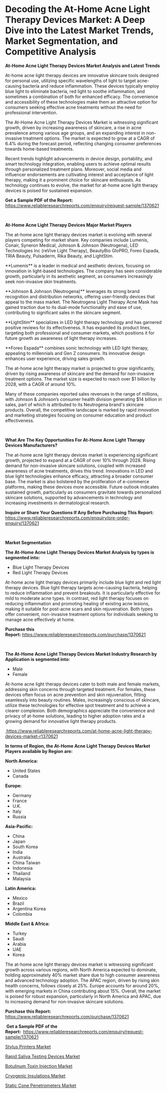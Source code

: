 <p><h1>Decoding the At-Home Acne Light Therapy Devices Market: A Deep Dive into the Latest Market Trends, Market Segmentation, and Competitive Analysis</h1></p><p><strong>At-Home Acne Light Therapy Devices Market Analysis and Latest Trends</strong></p>
<p><p>At-home acne light therapy devices are innovative skincare tools designed for personal use, utilizing specific wavelengths of light to target acne-causing bacteria and reduce inflammation. These devices typically employ blue light to eliminate bacteria, red light to soothe inflammation, and sometimes a combination of both for enhanced efficacy. The convenience and accessibility of these technologies make them an attractive option for consumers seeking effective acne treatments without the need for professional intervention.</p><p>The At-Home Acne Light Therapy Devices Market is witnessing significant growth, driven by increasing awareness of skincare, a rise in acne prevalence among various age groups, and an expanding interest in non-invasive treatment options. The market is expected to grow at a CAGR of 6.4% during the forecast period, reflecting changing consumer preferences towards home-based treatments. </p><p>Recent trends highlight advancements in device design, portability, and smart technology integration, enabling users to achieve optimal results through personalized treatment plans. Moreover, social media and influencer endorsements are cultivating interest and acceptance of light therapy, making it a prominent choice for skincare enthusiasts. As technology continues to evolve, the market for at-home acne light therapy devices is poised for sustained expansion.</p></p>
<p><strong>Get a Sample PDF of the Report:&nbsp;</strong> <a href="https://www.reliableresearchreports.com/enquiry/request-sample/1370621?utm_campaign=31&utm_medium=2&utm_source=Github&utm_content=ia&utm_term=17112024&utm_id=at-home-acne-light-therapy-devices">https://www.reliableresearchreports.com/enquiry/request-sample/1370621</a></p>
<p>&nbsp;</p>
<p><strong>At-Home Acne Light Therapy Devices Major Market Players</strong></p>
<p><p>The at-home acne light therapy devices market is evolving with several players competing for market share. Key companies include Lumenis, Conair, Syneron Medical, Johnson & Johnson (Neutrogena), LED Technologies Inc (reVive Light Therapy), BeautyBio GloPRO, Foreo Espada, TRIA Beauty, Pulsaderm, Rika Beauty, and LightStim.</p><p>**Lumenis** is a leader in medical and aesthetic devices, focusing on innovation in light-based technologies. The company has seen considerable growth, particularly in its aesthetic segment, as consumers increasingly seek non-invasive skin treatments. </p><p>**Johnson & Johnson (Neutrogena)** leverages its strong brand recognition and distribution networks, offering user-friendly devices that appeal to the mass market. The Neutrogena Light Therapy Acne Mask has gained traction due to its dual-mode functionality and ease of use, contributing to significant sales in the skincare segment.</p><p>**LightStim** specializes in LED light therapy technology and has garnered positive reviews for its effectiveness. It has expanded its product lines, targeting both professional and consumer markets, which positions it for future growth as awareness of light therapy increases.</p><p>**Foreo Espada** combines sonic technology with LED light therapy, appealing to millennials and Gen Z consumers. Its innovative design enhances user experience, driving sales growth. </p><p>The at-home acne light therapy market is projected to grow significantly, driven by rising awareness of skincare and the demand for non-invasive treatment options. The market size is expected to reach over $1 billion by 2028, with a CAGR of around 10%.</p><p>Many of these companies reported sales revenues in the range of millions, with Johnson & Johnson’s consumer health division generating $14 billion in sales, part of which is attributed to its Neutrogena brand's skincare products. Overall, the competitive landscape is marked by rapid innovation and marketing strategies focusing on consumer education and product effectiveness.</p></p>
<p>&nbsp;</p>
<p><strong>What Are The Key Opportunities For At-Home Acne Light Therapy Devices Manufacturers?</strong></p>
<p><p>The at-home acne light therapy devices market is experiencing significant growth, projected to expand at a CAGR of over 10% through 2028. Rising demand for non-invasive skincare solutions, coupled with increased awareness of acne treatments, drives this trend. Innovations in LED and blue light technologies enhance efficacy, attracting a broader consumer base. The market is also bolstered by the proliferation of e-commerce platforms, making these devices more accessible. Future outlook indicates sustained growth, particularly as consumers gravitate towards personalized skincare solutions, supported by advancements in technology and increasing investments in dermatological research.</p></p>
<p><strong>Inquire or Share Your Questions If Any Before Purchasing This Report:</strong> <a href="https://www.reliableresearchreports.com/enquiry/pre-order-enquiry/1370621?utm_campaign=31&utm_medium=2&utm_source=Github&utm_content=ia&utm_term=17112024&utm_id=at-home-acne-light-therapy-devices">https://www.reliableresearchreports.com/enquiry/pre-order-enquiry/1370621</a></p>
<p>&nbsp;</p>
<p><strong>Market Segmentation</strong></p>
<p><strong>The At-Home Acne Light Therapy Devices Market Analysis by types is segmented into:</strong></p>
<p><ul><li>Blue Light Therapy Devices</li><li>Red Light Therapy Devices</li></ul></p>
<p><p>At-home acne light therapy devices primarily include blue light and red light therapy devices. Blue light therapy targets acne-causing bacteria, helping to reduce inflammation and prevent breakouts. It is particularly effective for mild to moderate acne types. In contrast, red light therapy focuses on reducing inflammation and promoting healing of existing acne lesions, making it suitable for post-acne scars and skin rejuvenation. Both types offer convenient, non-invasive treatment options for individuals seeking to manage acne effectively at home.</p></p>
<p><strong>Purchase this Report:&nbsp;</strong><a href="https://www.reliableresearchreports.com/purchase/1370621?utm_campaign=31&utm_medium=2&utm_source=Github&utm_content=ia&utm_term=17112024&utm_id=at-home-acne-light-therapy-devices">https://www.reliableresearchreports.com/purchase/1370621</a></p>
<p>&nbsp;</p>
<p><strong>The At-Home Acne Light Therapy Devices Market Industry Research by Application is segmented into:</strong></p>
<p><ul><li>Male</li><li>Female</li></ul></p>
<p><p>At-home acne light therapy devices cater to both male and female markets, addressing skin concerns through targeted treatment. For females, these devices often focus on acne prevention and skin rejuvenation, fitting seamlessly into beauty routines. Males, increasingly conscious of skincare, utilize these technologies for effective spot treatment and to achieve a clearer complexion. Both demographics appreciate the convenience and privacy of at-home solutions, leading to higher adoption rates and a growing demand for innovative light therapy products.</p></p>
<p><a href="https://www.reliableresearchreports.com/at-home-acne-light-therapy-devices-market-r1370621?utm_campaign=31&utm_medium=2&utm_source=Github&utm_content=ia&utm_term=17112024&utm_id=at-home-acne-light-therapy-devices">&nbsp;https://www.reliableresearchreports.com/at-home-acne-light-therapy-devices-market-r1370621</a></p>
<p><strong>In terms of Region, the At-Home Acne Light Therapy Devices Market Players available by Region are:</strong></p>
<p>
    <p> <strong> North America: </strong>
        <ul>
            <li>United States</li>
            <li>Canada</li>
        </ul>
        </p> 
    <p> <strong> Europe: </strong>
        <ul>
            <li>Germany</li>
            <li>France</li>
            <li>U.K.</li>
            <li>Italy</li>
            <li>Russia</li>
        </ul>
        </p> 
    <p> <strong> Asia-Pacific: </strong>
        <ul>
            <li>China</li>
            <li>Japan</li>
            <li>South Korea</li>
            <li>India</li>
            <li>Australia</li>
            <li>China Taiwan</li>
            <li>Indonesia</li>
            <li>Thailand</li>
            <li>Malaysia</li>
        </ul>
        </p> 
    <p> <strong> Latin America: </strong>
        <ul>
            <li>Mexico</li>
            <li>Brazil</li>
            <li>Argentina Korea</li>
            <li>Colombia</li>
        </ul>
        </p> 
    <p> <strong> Middle East & Africa: </strong>
        <ul>
            <li>Turkey</li>
            <li>Saudi</li>
            <li>Arabia</li>
            <li>UAE</li>
            <li>Korea</li>
        </ul>
    </p>
    </p>
<p><p>The at-home acne light therapy devices market is witnessing significant growth across various regions, with North America expected to dominate, holding approximately 40% market share due to high consumer awareness and advanced technology adoption. The APAC region, driven by rising skin health concerns, follows closely at 25%. Europe accounts for around 20%, with emerging markets in China contributing about 15%. Overall, the market is poised for robust expansion, particularly in North America and APAC, due to increasing demand for non-invasive skincare solutions.</p></p>
<p><strong>Purchase this Report: </strong><a href="https://www.reliableresearchreports.com/purchase/1370621?utm_campaign=31&utm_medium=2&utm_source=Github&utm_content=ia&utm_term=17112024&utm_id=at-home-acne-light-therapy-devices">https://www.reliableresearchreports.com/purchase/1370621</a></p>
<p>&nbsp;<strong>Get a Sample PDF of the Report:&nbsp;&nbsp;</strong><a href="https://www.reliableresearchreports.com/enquiry/request-sample/1370621?utm_campaign=31&utm_medium=2&utm_source=Github&utm_content=ia&utm_term=17112024&utm_id=at-home-acne-light-therapy-devices">https://www.reliableresearchreports.com/enquiry/request-sample/1370621</a></p>
<p><strong></strong></p>
<p><p><a href="https://www.linkedin.com/pulse/stylus-printers-market-size-growth-industry-analysis-segmentation-mihcc?utm_campaign=31&utm_medium=2&utm_source=Github&utm_content=ia&utm_term=17112024&utm_id=at-home-acne-light-therapy-devices">Stylus Printers Market</a></p><p><a href="https://github.com/SamiaChowdhury801/Market-Research-Report-List-1/blob/main/rapid-saliva-testing-devices-market.md?utm_campaign=31&utm_medium=2&utm_source=Github&utm_content=ia&utm_term=17112024&utm_id=at-home-acne-light-therapy-devices">Rapid Saliva Testing Devices Market</a></p><p><a href="https://issuu.com/reportprime-2/docs/botulinum-toxin-injection-market-si_0c125b10ab30c5?utm_campaign=31&utm_medium=2&utm_source=Github&utm_content=ia&utm_term=17112024&utm_id=at-home-acne-light-therapy-devices">Botulinum Toxin Injection Market</a></p><p><a href="https://issuu.com/reportprime-2/docs/cryogenic-insulations-market-size-2_0b1b76d4ac737a?utm_campaign=31&utm_medium=2&utm_source=Github&utm_content=ia&utm_term=17112024&utm_id=at-home-acne-light-therapy-devices">Cryogenic Insulations Market</a></p><p><a href="https://www.linkedin.com/pulse/surfing-static-cone-penetrometers-wave-riding-market-currents-4fkkc?utm_campaign=31&utm_medium=2&utm_source=Github&utm_content=ia&utm_term=17112024&utm_id=at-home-acne-light-therapy-devices">Static Cone Penetrometers Market</a></p></p>